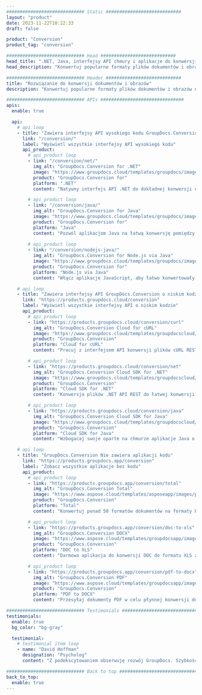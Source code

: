 ```yaml
---
############################# Static ############################
layout: "product"
date: 2023-11-22T10:22:33
draft: false

product: "Conversion"
product_tag: "conversion"

############################# Head ############################
head_title: ".NET, Java, interfejsy API chmury i aplikacje do konwersji dokumentów firmy GroupDocs"
head_description: "Konwertuj popularne formaty plików dokumentów i obrazów na dowolnej platformie za pomocą aplikacji i rozwiązań opartych na interfejsie API."

############################# Header ############################
title: "Rozwiązanie do konwersji dokumentów i obrazów"
description: "Konwertuj popularne formaty plików dokumentów i obrazów na dowolnej platformie za pomocą aplikacji i rozwiązań opartych na interfejsie API."

############################# APIs ###############################
apis:
  enable: true

  api:
    # api loop
    - title: "Zawiera interfejsy API wysokiego kodu GroupDocs.Conversion"
      link: "/conversion/"
      label: "Wyświetl wszystkie interfejsy API wysokiego kodu"
      api_product:
        # api_product loop
        - link: "/conversion/net/"
          img_alt: "GroupDocs.Conversion for .NET"
          image: "https://www.groupdocs.cloud/templates/groupdocs/images/product-logos/groupdocs-conversion-net.png"
          product: "GroupDocs.Conversion for"
          platform: ".NET"
          content: "Natywny interfejs API .NET do dokładnej konwersji dokumentów i formatów plików graficznych w dowolnym typie aplikacji .NET. Obsługuje dodawanie znaków wodnych obrazu podczas konwersji."

        # api_product loop
        - link: "/conversion/java/"
          img_alt: "GroupDocs.Conversion for Java"
          image: "https://www.groupdocs.cloud/templates/groupdocs/images/product-logos/groupdocs-conversion-java.png"
          product: "GroupDocs.Conversion for"
          platform: "Java"
          content: "Pozwól aplikacjom Java na łatwą konwersję pomiędzy wszystkimi standardowymi formatami dokumentów, w tym Microsoft Office, PDF, HTML, obrazami i wieloma innymi."
          
        # api_product loop
        - link: "/conversion/nodejs-java/"
          img_alt: "GroupDocs.Conversion for Node.js via Java"
          image: "https://www.groupdocs.cloud/templates/groupdocs/images/product-logos/groupdocs-conversion-nodejs-java.png"
          product: "GroupDocs.Conversion for"
          platform: "Node.js via Java"
          content: "Włącz aplikacje JavaScript, aby łatwo konwertowały wszystkie standardowe formaty dokumentów, w tym Microsoft Office, PDF, HTML, obrazy i wiele innych."

    # api loop
    - title: "Zawiera interfejsy API GroupDocs.Conversion o niskim kodzie"
      link: "https://products.groupdocs.cloud/conversion"
      label: "Wyświetl wszystkie interfejsy API o niskim kodzie"
      api_product:
        # api_product loop
        - link: "https://products.groupdocs.cloud/conversion/curl"
          img_alt: "GroupDocs.Conversion Cloud for cURL"
          image: "https://www.groupdocs.cloud/templates/groupdocscloud/images/sdk/272x272/groupdocs_conversion-for-curl.png"
          product: "GroupDocs.Conversion"
          platform: "Cloud for cURL"
          content: "Pracuj z interfejsem API konwersji plików cURL RESTful, aby łatwo konwertować pliki Microsoft Office, PDF, e-mail, Project, HTML i inne popularne formaty plików w swoich aplikacjach."

        # api_product loop
        - link: "https://products.groupdocs.cloud/conversion/net"
          img_alt: "GroupDocs.Conversion Cloud SDK for .NET"
          image: "https://www.groupdocs.cloud/templates/groupdocscloud/images/sdk/272x272/groupdocs_conversion-for-net.png"
          product: "GroupDocs.Conversion"
          platform: "Cloud SDK for .NET"
          content: "Konwersja plików .NET API REST do łatwej konwersji plików Microsoft Office, PDF, e-mail, Project, HTML i innych popularnych formatów plików na dowolnej platformie za pomocą Cloud SDK."

        # api_product loop
        - link: "https://products.groupdocs.cloud/conversion/java"
          img_alt: "GroupDocs.Conversion Cloud SDK for Java"
          image: "https://www.groupdocs.cloud/templates/groupdocscloud/images/sdk/272x272/groupdocs_conversion-for-java.png"
          product: "GroupDocs.Conversion"
          platform: "Cloud SDK for Java"
          content: "Wzbogacaj swoje oparte na chmurze aplikacje Java o zaawansowane funkcje konwersji dokumentów na dowolnej platformie obsługującej interfejsy API REST."

    # api loop
    - title: "GroupDocs.Conversion Nie zawiera aplikacji kodu"
      link: "https://products.groupdocs.app/conversion"
      label: "Zobacz wszystkie aplikacje bez kodu"
      api_product:
        # api_product loop
        - link: "https://products.groupdocs.app/conversion/total"
          img_alt: "GroupDocs.Conversion Total"
          image: "https://www.aspose.cloud/templates/asposeapp/images/products/logo/aspose_conversion-app.png"
          product: "GroupDocs.Conversion"
          platform: "Total"
          content: "Konwertuj ponad 50 formatów dokumentów na formaty PDF, XLSX, DOCX, XPS, HTML i inne."

        # api_product loop
        - link: "https://products.groupdocs.app/conversion/doc-to-xls"
          img_alt: "GroupDocs.Conversion DOCX"
          image: "https://www.aspose.cloud/templates/groupdocsapp/images/products/logo/groupdocs_words-app.png"
          product: "GroupDocs.Conversion"
          platform: "DOC to XLS"
          content: "Darmowa aplikacja do konwersji DOC do formatu XLS z dowolnej przeglądarki internetowej."

        # api_product loop
        - link: "https://products.groupdocs.app/conversion/pdf-to-docx"
          img_alt: "GroupDocs.Conversion PDF"
          image: "https://www.aspose.cloud/templates/groupdocsapp/images/products/logo/groupdocs_pdf-app.png"
          product: "GroupDocs.Conversion"
          platform: "PDF to DOCX"
          content: "Przesyłaj dokumenty PDF w celu płynnej konwersji do formatu Word (DOCX)."

############################# Testimonials ###############################
testimonials:
  enable: true
  bg_color: "bg-gray"

  testimonial:
    # testimonial item loop
    - name: "David Hoffman"
      designation: "Psycholog"
      content: "Z podekscytowaniem obserwuję rozwój GroupDocs. Szybkość reakcji całego zespołu bardzo mi pomogła. Kiedy rozmawiam z kimś w GroupDocs, mogę zagwarantować, że ktoś mnie słucha i sprawia, że ​​wszystko się dzieje."

############################# Back to top ###############################
back_to_top:
  enable: true
---
```

